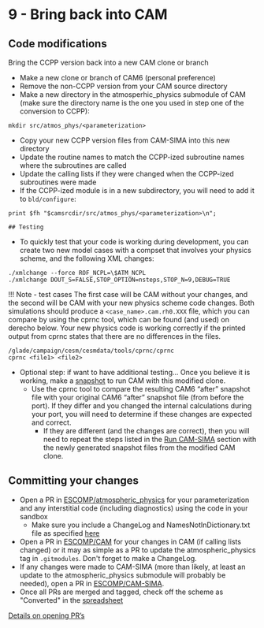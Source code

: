 # 9 - Bring back into CAM

## Code modifications
Bring the CCPP version back into a new CAM clone or branch

- Make a new clone or branch of CAM6 (personal preference)
- Remove the non-CCPP version from your CAM source directory
- Make a new directory in the atmosperhic_physics submodule of CAM (make sure the directory name is the one you used in step one of the conversion to CCPP):
```
mkdir src/atmos_phys/<parameterization>
```
- Copy your new CCPP version files from CAM-SIMA into this new directory
- Update the routine names to match the CCPP-ized subroutine names where the subroutines are called
- Update the calling lists if they were changed when the CCPP-ized subroutines were made
- If the CCPP-ized module is in a new subdirectory, you will need to add it to `bld/configure`:
```
print $fh "$camsrcdir/src/atmos_phys/<parameterization>\n";

## Testing
```
- To quickly test that your code is working during development, you can create two new model cases with a compset that involves your physics scheme, and the following XML changes:

```
./xmlchange --force ROF_NCPL=\$ATM_NCPL
./xmlchange DOUT_S=FALSE,STOP_OPTION=nsteps,STOP_N=9,DEBUG=TRUE
```

!!! Note - test cases
    The first case will be CAM without your changes, and the second will be CAM with your new physics scheme code changes. Both simulations should produce a `<case_name>.cam.rh0.XXX` file, which you can compare by using the cprnc tool, which can be found (and used) on derecho below. Your new physics code is working correctly if the printed output from cprnc states that there are no differences in the files.

```  
/glade/campaign/cesm/cesmdata/tools/cprnc/cprnc
cprnc <file1> <file2>
```
- Optional step: if want to have additional testing... Once you believe it is working, make a [snapshot](create-snapshots.md) to run CAM with this modified clone.
    - Use the cprnc tool to compare the resulting CAM6 “after” snapshot file with your original CAM6 “after” snapshot file (from before the port). If they differ and you changed the internal calculations during your port, you will need to determine if these changes are expected and correct.  
        - If they are different (and the changes are correct), then you will need to repeat the steps listed in the [Run CAM-SIMA](run-cam-sima.md) section with the newly generated snapshot files from the modified CAM clone.

## Committing your changes

- Open a PR in [ESCOMP/atmospheric_physics](https://github.com/ESCOMP/atmospheric_physics) for your parameterization and any interstitial code (including diagnostics) using the code in your sandbox
    - Make sure you include a ChangeLog and NamesNotInDictionary.txt file as specified [here](https://github.com/ESCOMP/atmospheric_physics/wiki/Development-workflow#changelog-and-namesnotindictionarytxt)
- Open a PR in [ESCOMP/CAM](https://github.com/ESCOMP/CAM) for your changes in CAM (if calling lists changed) or it may as simple as a PR to update the atmospheric_physics tag in `.gitmodules`.  Don't forget to make a ChangeLog.
- If any changes were made to CAM-SIMA (more than likely, at least an update to the atmospheric_physics submodule will probably be needed), open a PR in [ESCOMP/CAM-SIMA](https://github.com/ESCOMP/CAM-SIMA).
- Once all PRs are merged and tagged, check off the scheme as "Converted" in the [spreadsheet](https://docs.google.com/spreadsheets/d/1_1TTpnejam5jfrDqAORCCZtfkNhMRcu7cul37YTr_WM/edit?gid=0#gid=0)

[Details on opening PR’s](https://github.com/ESCOMP/CAM/wiki/CAM-Development-Workflow-in-GitHub#how-to-submit-code-changes-to-be-included-in-escompcam)